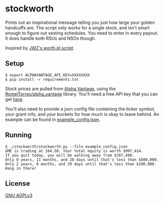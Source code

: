 # stockworth

Prints out an inspirational message telling you just how large your golden handcuffs are. The script only works for a single stock, and isn't smart enough to figure out vesting schedules. You need to enter in every payout. It does handle both RSUs and NSOs though. 

Inspired by [JWZ's worth.pl script](https://www.jwz.org/hacks/).


## Setup

```
$ export ALPHAVANTAGE_API_KEY=XXXXXXXX
$ pip install -r requirements.txt
```

Stock prices are pulled from [Alpha Vantage](https://www.alphavantage.co/), using the [RomelTorres/alpha_vantage](https://github.com/RomelTorres/alpha_vantage) library. You'll need a free API key that you can get [here](https://www.alphavantage.co/support/#api-key).

You'll also need to provide a json config file containing the ticker symbol, your grant info, and your buckets for how much is okay to leave behind. An example can be found in [example_config.json](example_config.json).

## Running

```
$ ./stockworth/stockworth.py --file example_config.json
GME is trading at 164.50. Your total equity is worth $997,414.
If you quit today, you will be walking away from $787,490.
Only 0 years, 11 months, and 28 days until that's less than $500,000.
Only 2 years, 0 months, and 29 days until that's less than $100,000.
Hang in there!
```

## License

[GNU AGPLv3](https://choosealicense.com/licenses/agpl-3.0/)
